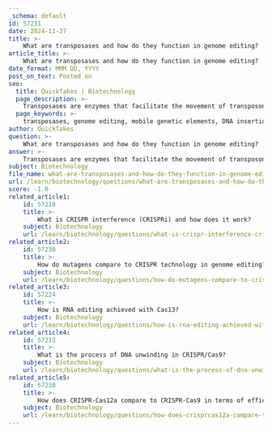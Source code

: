 ```yaml
---
_schema: default
id: 57231
date: 2024-11-27
title: >-
    What are transposases and how do they function in genome editing?
article_title: >-
    What are transposases and how do they function in genome editing?
date_format: MMM DD, YYYY
post_on_text: Posted on
seo:
  title: QuickTakes | Biotechnology
  page_description: >-
    Transposases are enzymes that facilitate the movement of transposons within a genome, playing a crucial role in genome editing by enabling targeted insertion of genetic material without double-strand breaks. They can be combined with CRISPR technology for precise genetic modifications.
  page_keywords: >-
    transposases, genome editing, mobile genetic elements, DNA insertion, CRISPR-associated transposases, genetic modifications, RNA-guided transposition, targeted genetic manipulation, genetic payloads, CRISPR technology
author: QuickTakes
question: >-
    What are transposases and how do they function in genome editing?
answer: >-
    Transposases are enzymes that facilitate the movement of transposons, which are mobile genetic elements, within a genome. They play a crucial role in genome editing by enabling the insertion of genetic material at specific locations in the DNA. The core components of a typical transposon include terminal inverted repeats (TIRs) and a central cargo gene that encodes the transposase.\n\nIn the context of genome editing, transposases can be harnessed to achieve targeted genetic modifications without inducing double-strand breaks in the DNA, which is a common approach in other genome editing technologies like CRISPR/Cas9. This capability is particularly valuable for inserting large genetic payloads, as traditional methods often face challenges in achieving such insertions efficiently.\n\nCRISPR-associated transposases (CASTs) represent a novel application of transposases in genome editing. These systems utilize nuclease-deficient CRISPR effectors to facilitate RNA-guided transposition, allowing for recombination-independent, multi-kilobase DNA insertions at predetermined genomic locations. This method enhances the precision and efficiency of genetic modifications, making it a promising alternative to other genome editing techniques.\n\nOverall, transposases, particularly when integrated with CRISPR technology, provide a powerful tool for targeted genetic manipulation, enabling researchers to perform genome editing in a wider variety of cell types and applications.
subject: Biotechnology
file_name: what-are-transposases-and-how-do-they-function-in-genome-editing.md
url: /learn/biotechnology/questions/what-are-transposases-and-how-do-they-function-in-genome-editing
score: -1.0
related_article1:
    id: 57218
    title: >-
        What is CRISPR interference (CRISPRi) and how does it work?
    subject: Biotechnology
    url: /learn/biotechnology/questions/what-is-crispr-interference-crispri-and-how-does-it-work
related_article2:
    id: 57230
    title: >-
        How do mutagens compare to CRISPR technology in genome editing?
    subject: Biotechnology
    url: /learn/biotechnology/questions/how-do-mutagens-compare-to-crispr-technology-in-genome-editing
related_article3:
    id: 57224
    title: >-
        How is RNA editing achieved with Cas13?
    subject: Biotechnology
    url: /learn/biotechnology/questions/how-is-rna-editing-achieved-with-cas13
related_article4:
    id: 57213
    title: >-
        What is the process of DNA unwinding in CRISPR/Cas9?
    subject: Biotechnology
    url: /learn/biotechnology/questions/what-is-the-process-of-dna-unwinding-in-crisprcas9
related_article5:
    id: 57238
    title: >-
        How does CRISPR-Cas12a compare to CRISPR-Cas9 in terms of efficiency and application?
    subject: Biotechnology
    url: /learn/biotechnology/questions/how-does-crisprcas12a-compare-to-crisprcas9-in-terms-of-efficiency-and-application
---
```


&nbsp;